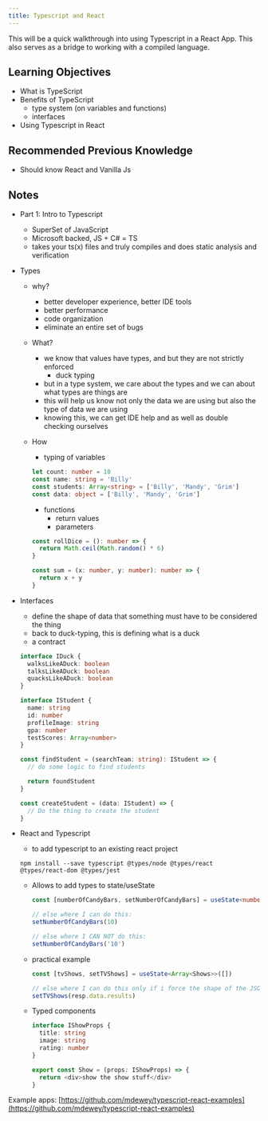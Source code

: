 ```yaml
---
title: Typescript and React
---
```


This will be a quick walkthrough into using Typescript in a React App. This also
serves as a bridge to working with a compiled language.

## Learning Objectives

- What is TypeScript
- Benefits of TypeScript
  - type system (on variables and functions)
  - interfaces
- Using Typescript in React

## Recommended Previous Knowledge

- Should know React and Vanilla Js

## Notes

- Part 1: Intro to Typescript

  - SuperSet of JavaScript
  - Microsoft backed, JS + C# = TS
  - takes your ts(x) files and truly compiles and does static analysis and
    verification

* Types

  - why?
    - better developer experience, better IDE tools
    - better performance
    - code organization
    - eliminate an entire set of bugs
  - What?
    - we know that values have types, and but they are not strictly enforced
      - duck typing
    - but in a type system, we care about the types and we can about what types
      are things are
    - this will help us know not only the data we are using but also the type of
      data we are using
    - knowing this, we can get IDE help and as well as double checking ourselves
  - How

    - typing of variables

    ```typescript
    let count: number = 10
    const name: string = 'Billy'
    const students: Array<string> = ['Billy', 'Mandy', 'Grim']
    const data: object = ['Billy', 'Mandy', 'Grim']
    ```

    - functions
      - return values
      - parameters

    ```typescript
    const rollDice = (): number => {
      return Math.ceil(Math.random() * 6)
    }

    const sum = (x: number, y: number): number => {
      return x + y
    }
    ```

* Interfaces

  - define the shape of data that something must have to be considered the thing
  - back to duck-typing, this is defining what is a duck
  - a contract

  ```typescript
  interface IDuck {
    walksLikeADuck: boolean
    talksLikeADuck: boolean
    quacksLikeADuck: boolean
  }
  ```

  ```typescript
  interface IStudent {
    name: string
    id: number
    profileImage: string
    gpa: number
    testScores: Array<number>
  }

  const findStudent = (searchTeam: string): IStudent => {
    // do some logic to find students

    return foundStudent
  }

  const createStudent = (data: IStudent) => {
    // Do the thing to create the student
  }
  ```

* React and Typescript

  - to add typescript to an existing react project

  ```shell
  npm install --save typescript @types/node @types/react @types/react-dom @types/jest
  ```

  - Allows to add types to state/useState

    ```typescript
    const [numberOfCandyBars, setNumberOfCandyBars] = useState<number>(0)

    // else where I can do this:
    setNumberOfCandyBars(10)

    // else where I CAN NOT do this:
    setNumberOfCandyBars('10')
    ```

  - practical example

    ```typescript
    const [tvShows, setTVShows] = useState<Array<Shows>>([])

    // else where I can do this only if i force the shape of the JSON calls into my tv show shape
    setTVShows(resp.data.results)
    ```

  - Typed components

    ```typescript
    interface IShowProps {
      title: string
      image: string
      rating: number
    }

    export const Show = (props: IShowProps) => {
      return <div>show the show stuff</div>
    }
    ```

Example apps:
[https://github.com/mdewey/typescript-react-examples](https://github.com/mdewey/typescript-react-examples)
